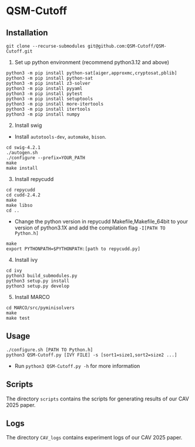 # QSM-Cutoff
## Installation
```
git clone --recurse-submodules git@github.com:QSM-Cutoff/QSM-Cutoff.git
```
1. Set up python environment (recommend python3.12 and above)
```
python3 -m pip install python-sat[aiger,approxmc,cryptosat,pblib]
python3 -m pip install python-sat
python3 -m pip install z3-solver
python3 -m pip install pyyaml
python3 -m pip install pytest
python3 -m pip install setuptools
python3 -m pip install more-itertools
python3 -m pip install itertools
python3 -m pip install numpy
```

2. Install swig
- Install `autotools-dev`, `automake`, `bison`.
```
cd swig-4.2.1
./autogen.sh
./configure --prefix=YOUR_PATH
make
make install
```

3. Install repycudd
```
cd repycudd
cd cudd-2.4.2
make
make libso
cd ..
```
- Change the python version in repycudd Makefile,Makefile_64bit to your version of python3.1X and add the compilation flag `-I[PATH TO Python.h]`
```
make
export PYTHONPATH=$PYTHONPATH:[path to repycudd.py]
```

4. Install ivy
```
cd ivy
python3 build_submodules.py
python3 setup.py install
python3 setup.py develop
```

5. Install MARCO
```
cd MARCO/src/pyminisolvers
make
make test
```

## Usage
```=python3
./configure.sh [PATH TO Python.h]
python3 QSM-Cutoff.py [IVY FILE] -s [sort1=size1,sort2=size2 ...]
```
- Run `python3 QSM-Cutoff.py -h` for more information

## Scripts
The directory `scripts` contains the scripts for generating results of our CAV 2025 paper.

## Logs
The directory `CAV_logs` contains experiment logs of our CAV 2025 paper.
